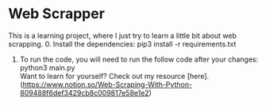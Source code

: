 # Web Scrapper
This is a learning project, where I just try to learn a little bit about web scrapping.
0. Install the dependencies:
   pip3 install -r requirements.txt
1. To run the code, you will need to run the follow code after your changes:
    python3 main.py  
Want to learn for yourself? Check out my resource [here].(https://www.notion.so/Web-Scraping-With-Python-809488f6def3429cb8c009817e58e1e2)